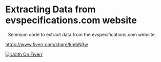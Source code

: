 # Extracting Data from evspecifications.com website

` Selenium code to extract data from the evspecifications.com website.

https://www.fiverr.com/share/kmbN3w

[![Udith On Fiverr](https://user-images.githubusercontent.com/765329/197394363-9b5e922c-9853-46a9-85aa-1a5f4903235c.jpg)](https://www.fiverr.com/share/kmbN3w)


